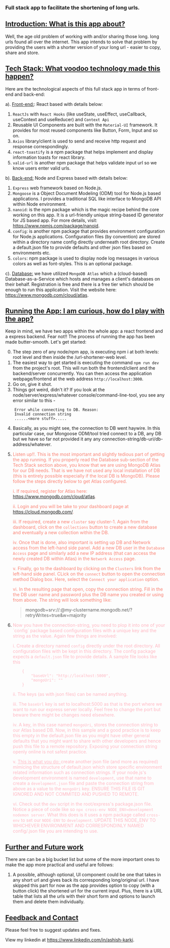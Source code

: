### Full stack app to facilitate the shortening of long urls.

## <u>Introduction: What is this app about?</u>

Well, the age old problem of working with and/or sharing those long. long urls found all over the internet. This app intends to solve that problem by providing the users with a shorter version of your long url - easier to copy, share and store.

## <u>Tech Stack: What voodoo technology made this happen?</u>

Here are the technological aspects of this full stack app in terms of front-end and back-end:

a). <u>Front-end:</u>: React based with details below:

1. `ReactJs` with `React Hooks` (like useState, useEffect, useCallback, useContext and useReducer) and `Context Api`
2. Reusable UI Components are built with the `Material-UI` framework. It provides for most reused components like Button, Form, Input and so on.
3. `Axios` library/client is used to send and receive http request and response correspondingly.
4. `react-toastify` is a npm package that helps implement and display information toasts for react library.
5. `valid-url` is another npm package that helps validate input url so we know users enter valid urls.

b). <u>Back-end:</u> Node and Express based with details below:

1. `Express` web framework based on Node.js.
2. `Mongoose` is a Object Document Modeling (ODM) tool for Node.js based applications. I provides a traditional SQL like interface to MongoDB API within Node environment.
3. `nanoid`: is the npm package which is the magic recipe behind the core working on this app. It is a url-friendly unique string-based ID generator for JS based app. For more details, visit: https://www.npmjs.com/package/nanoid.
4. `config`: is another npm package that provides environment configuration for Node.js applications. Configuration files (by convention) are stored within a directory name config directly underneath root directory. Create a default.json file to provide defaults and other json files based on environments etc.
5. `colors`: npm package is used to display node log messages in various colors as well as font-styles. This is an optional package.

c). <u>Database:</u> we have utilized `MongoDB Atlas` which a (cloud-based) Database-as-a-Service which hosts and manages a client's databases on their behalf. Registration is free and there is a free tier which should be enough to run this application. Visit the website here: https://www.mongodb.com/cloud/atlas.

## <u>Running the App: I am curious, how do I play with the app?</u>

Keep in mind, we have two apps within the whole app: a react frontend and a express backend. Fear not!! The process of running the app has been made butter-smooth. Let's get started:

0. The step zero of any node/npm app, is executing npm i at both levels: root level and then inside the /url-shortener-web level.
1. The easiest way to get started is executing the command `npm run dev` from the project's root. This will run both the frontend/client and the backend/server concurrently. You can then access the application webpage/frontend at the web address `http://localhost:3000`.
2. Go on, give it shot.
3. Things got weird, didn't it? If you look at the node/server/express/whatever console/command-line-tool, you see any error similar to this -

```
    Error while connecting to DB. Reason:
    Invalid connection string
    ......<more stuff>.....
```

4. Basically, as you might see, the connection to DB went haywire. In this particular case, our Mongoose ODM/tool tried connect to a DB, any DB but we have so far not provided it any any connection-string/db-uri/db-address/whatever.

5. <div style="color:salmon">Listen up!!. This is the most important and slightly tedious part of getting the app running. If you properly read the Database sub-section of the Tech Stack section above, you know that we are using MongoDB Atlas for our DB needs. That is we have not used any local installation of DB (this is entirely possible especially if the local DB is MongoDB). Please follow the steps directly below to get Atlas configured.

   i. If required, register for Atlas here: https://www.mongodb.com/cloud/atlas.

   ii. Login and you will be take to your dashboard page at https://cloud.mongodb.com/.

   iii. If required, create a new `cluster` say cluster-1. Again from the dashboard, click on the `collections` button to create a new database and eventually a new collection within the DB.

   iv. Once that is done, also important is setting up DB and Network access from the left-hand side panel. Add a new DB user in the `Database Access` page and similarly add a new IP address (that can access the newly created DB within Atlas) in the `Network Access` page.

   v. Finally, go to the dashboard by clicking on the `Clusters` link from the left-hand side panel. CLick on the `connect` button to open the connection method Dialog box. Here, select the `Connect your application` option.

   vi. In the resulting page that open, copy the connection string. Fill in the the DB user name and password plus the DB name you created or using from above. The string will look something like:

   > mongodb+srv://<username>:<password>@my-clustername.mongodb.net/<myFirstDatabase>?retryWrites=true&w=majority

   </div>

6. <div style="color:lightpink">Now you have the connection-string, you need to plop it into one of your `config` package based configuration files with a unique key and the string as the value. Again few things are involved:

   i. Create a directory named `config` directly under the root directory. All configuration files with be kept in this directory. The config package expects a `default.json` file to provide details. A sample file looks like this

   ```
       {
           "baseUrl": "http://localhost:5000",
           "mongoUri": ""
       }
   ```

   ii. The keys (as with json files) can be named anything.

   iii. The `baseUrl` key is set to localhost:5000 as that is the port where we want to run our express server locally. Feel free to change the port but beware there might be changes need elsewhere.

   iv. A key, in this case named `mongoUri`, stores the connection string to our Atlas based DB. Now, in this sample and a good practice is to keep this empty in the default.json file as you might have other general defaults that you might want to share with other developers and hence push this file to a remote repository. Exposing your connection string openly online is not safest practice.

   v. <u>This is what you do: </u> create another json file (and more as required) mimicing the structure of default.json which store specific environment related information such as connection strings. If your node.js's development environment is named `development`, use that name to create a `development.json` file and paste the connection string from above as a value to the `mongoUri` key. ENSURE THIS FILE IS GIT IGNORED AND NOT COMMITED AND PUSHED TO REMOTE.

   vi. Check out the `dev` script in the root/express's package.json file. Notice a piece of code like so `npx cross-env NODE_ENV=development nodemon server`. What this does is it uses a npm package called `cross-env` to set our `NODE-ENV` to `development`. UPDATE THIS NODE_ENV TO WHICHEVER ENVIRONMENT AND CORRESPONDINLY NAMED config/<environment-name>.json file you are intending to use.
   </div>

## <u>Further and Future work</u>

There are can be a big bucket list but some of the more important ones to make the app more practical and useful are follows:

1. A possible, although optional, UI component could be one that takes in any short url and gives back its corresponding long/original url. I have skipped this part for now as the app provides option to copy (with a button click) the shortened url for the current input. Plus, there is a URL table that lists all the urls with their short form and options to launch them and delete them individually.

## <u>Feedback and Contact</u>

Please feel free to suggest updates and fixes.

View my linkedin at https://www.linkedin.com/in/ashish-karki.
